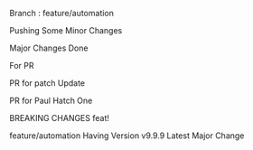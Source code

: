 
Branch : feature/automation

Pushing Some Minor Changes


Major Changes Done 

For PR

PR for patch Update

PR for Paul Hatch One 

BREAKING CHANGES
feat!

feature/automation
Having Version v9.9.9 Latest Major Change